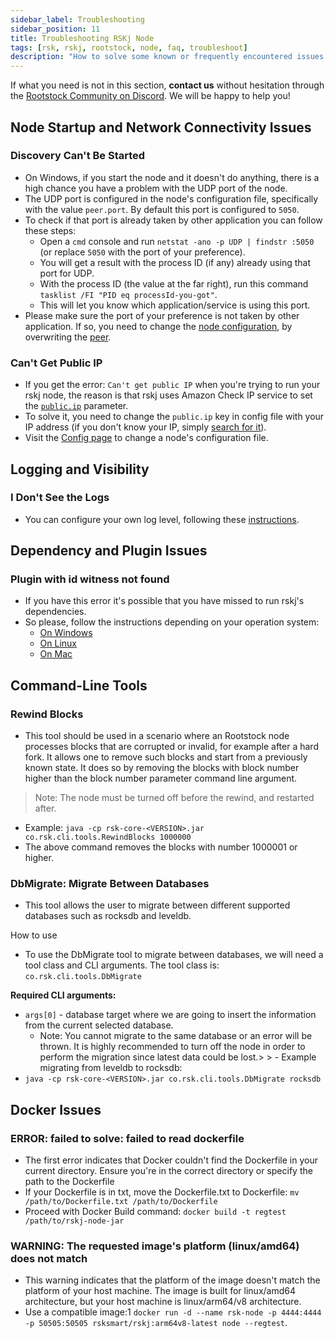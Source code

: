 ```yaml
---
sidebar_label: Troubleshooting
sidebar_position: 11
title: Troubleshooting RSKj Node
tags: [rsk, rskj, rootstock, node, faq, troubleshoot]
description: "How to solve some known or frequently encountered issues when working with the RSKj node"
---
```



If what you need is not in this section, **contact us** without hesitation through the [Rootstock Community on Discord](https://rootstock.io/discord). We will be happy to help you!

## Node Startup and Network Connectivity Issues

### Discovery Can't Be Started
- On Windows, if you start the node and it doesn't do anything, there is a high chance you have a problem with the UDP port of the node.
- The UDP port is configured in the node's configuration file, specifically with the value `peer.port`. By default this port is configured to `5050`.
- To check if that port is already taken by other application you can follow these steps:
    - Open a `cmd` console and run `netstat -ano -p UDP | findstr :5050` (or replace `5050` with the port of your preference).
    - You will get a result with the process ID (if any) already using that port for UDP.
    - With the process ID (the value at the far right), run this command `tasklist /FI "PID eq processId-you-got"`.
    - This will let you know which application/service is using this port.
- Please make sure the port of your preference is not taken by other application. If so, you need to change the [node configuration](/node-operators/setup/configuration/preferences), by overwriting the [peer](/node-operators/setup/configuration/preferences).

### Can't Get Public IP
- If you get the error: `Can't get public IP` when you're trying to run your rskj node, the reason is that rskj uses Amazon Check IP service to set the [`public.ip`](/node-operators/setup/configuration/reference/) parameter.
- To solve it, you need to change the `public.ip` key in config file with your IP address (if you don't know your IP, simply [search for it](https://www.google.com/search?q=what's+my+IP+address)).
- Visit the [Config page](/node-operators/setup/configuration/) to change a node's configuration file.

## Logging and Visibility

### I Don't See the Logs
- You can configure your own log level, following these [instructions](/node-operators/setup/configuration/verbosity).

## Dependency and Plugin Issues

### Plugin with id witness not found
- If you have this error it's possible that you have missed to run rskj's dependencies.
- So please, follow the instructions depending on your operation system:
    - [On Windows](/node-operators/setup/node-runner/windows)
    - [On Linux](/node-operators/setup/node-runner/linux)
    - [On Mac](/node-operators/setup/node-runner/macos)
    
## Command-Line Tools

### Rewind Blocks

- This tool should be used in a scenario where an Rootstock node processes blocks that are corrupted or invalid, for example after a hard fork. It allows one to remove such blocks and start from a previously known state. It does so by removing the blocks with block number higher than the block number parameter command line argument.

> Note: The node must be turned off before the rewind, and restarted after.

- Example: `java -cp rsk-core-<VERSION>.jar co.rsk.cli.tools.RewindBlocks 1000000`
- The above command removes the blocks with number 1000001 or higher.

### DbMigrate: Migrate Between Databases
- This tool allows the user to migrate between different supported databases such as rocksdb and leveldb.

How to use
- To use the DbMigrate tool to migrate between databases, we will need a tool class and CLI arguments.
  The tool class is: `co.rsk.cli.tools.DbMigrate`

**Required CLI arguments:**
- `args[0]` - database target where we are going to insert the information from the current selected database.
    - Note: You cannot migrate to the same database or an error will be thrown. It is highly recommended to turn off the node in order to perform the migration since latest data could be lost.> > - Example migrating from leveldb to rocksdb:
- `java -cp rsk-core-<VERSION>.jar co.rsk.cli.tools.DbMigrate rocksdb`

## Docker Issues

### ERROR: failed to solve: failed to read dockerfile
- The first error indicates that Docker couldn't find the Dockerfile in your current directory. Ensure you're in the correct directory or specify the path to the Dockerfile
- If your Dockerfile is in txt, move the Dockerfile.txt to Dockerfile: `mv /path/to/Dockerfile.txt /path/to/Dockerfile`
- Proceed with Docker Build command: `docker build -t regtest /path/to/rskj-node-jar`

### WARNING: The requested image's platform (linux/amd64) does not match
- This warning indicates that the platform of the image doesn't match the platform of your host machine. The image is built for linux/amd64 architecture, but your host machine is linux/arm64/v8 architecture.
- Use a compatible image:1 `docker run -d --name rsk-node -p 4444:4444 -p 50505:50505 rsksmart/rskj:arm64v8-latest node --regtest`.
